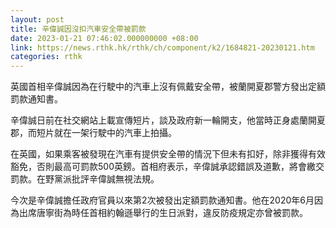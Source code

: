 ```yaml
---
layout: post
title: 辛偉誠因沒扣汽車安全帶被罰款
date: 2023-01-21 07:46:02.000000000 +08:00
link: https://news.rthk.hk/rthk/ch/component/k2/1684821-20230121.htm
categories: rthk
---
```


英國首相辛偉誠因為在行駛中的汽車上沒有佩戴安全帶，被蘭開夏郡警方發出定額罰款通知書。

辛偉誠日前在社交網站上載宣傳短片，談及政府新一輪開支，他當時正身處蘭開夏郡，而短片就在一架行駛中的汽車上拍攝。

在英國，如果乘客被發現在汽車有提供安全帶的情況下但未有扣好，除非獲得有效豁免，否則最高可罰款500英鎊。首相府表示，辛偉誠承認錯誤及道歉，將會繳交罰款。在野黨派批評辛偉誠無視法規。

今次是辛偉誠擔任政府官員以來第2次被發出定額罰款通知書。他在2020年6月因為出席唐寧街為時任首相約翰遜舉行的生日派對，違反防疫規定亦曾被罰款。
